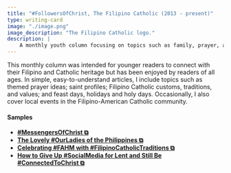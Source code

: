 ```yaml
---
title: "#FollowersOfChrist, The Filipino Catholic (2013 - present)"
type: writing-card
image: "./image.png" 
image_description: "The Filipino Catholic logo."
description: |
    A monthly youth column focusing on topics such as family, prayer, and the Filipino-American Catholic experience
---
```

This monthly column was intended for younger readers to connect with their Filipino and Catholic heritage but has been enjoyed by readers of all ages. In simple, easy-to-understand articles, I include topics such as themed prayer ideas; saint profiles; Filipino Catholic customs, traditions, and values; and feast days, holidays and holy days. Occasionally, I also cover local events in the Filipino-American Catholic community.

<aside class="samples">
<h4 class="headingSmall">Samples</h4>

- **[#MessengersOfChrist ⧉](https://jessicagabejar.com/img/foc-oct-2018.pdf)**
- **[The Lovely #OurLadies of the Philippines ⧉](https://jessicagabejar.com/img/foc-apr-2017.pdf)**
- **[Celebrating #FAHM with #FilipinoCatholicTraditions ⧉](https://jessicagabejar.com/img/foc-oct-2016.pdf)**
- **[How to Give Up #SocialMedia for Lent and Still Be #ConnectedToChrist ⧉](https://jessicagabejar.com/img/foc-feb-2016.pdf)**
</aside>